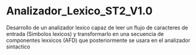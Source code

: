 # Analizador_Lexico_ST2_V1.0
 Desarrollo de un analizador lexico capaz de leer un flujo de caracteres de entrada (Simbolos lexicos) y transformarlo en una secuencia de componentes lexxicos (AFD) que posteriormente se usara en el analizador sintactico
